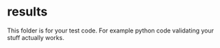 # results
This folder is for your test code. For example python code validating your stuff actually works.